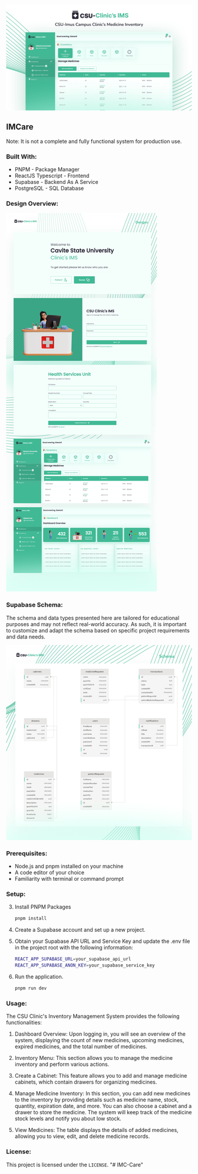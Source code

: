 ![banner](/public/assets/screenshots/banner.jpg)

## IMCare

Note: It is not a complete and fully functional system for production use.

### Built With:

- PNPM - Package Manager
- ReactJS Typescript - Frontend
- Supabase - Backend As A Service
- PostgreSQL - SQL Database

### Design Overview:

![schema](/public/assets/screenshots/designs.jpg)

### Supabase Schema:

The schema and data types presented here are tailored for educational purposes and may not reflect real-world accuracy. As such, it is important to customize and adapt the schema based on specific project requirements and data needs.

![schema](/public/assets/screenshots/schema.jpg)

### Prerequisites:

- Node.js and pnpm installed on your machine
- A code editor of your choice
- Familiarity with terminal or command prompt

### Setup:

3. Install PNPM Packages

   ```sh
   pnpm install
   ```

4. Create a Supabase account and set up a new project.

5. Obtain your Supabase API URL and Service Key and update the .env file in the project root with the following information:

   ```sh
   REACT_APP_SUPABASE_URL=your_supabase_api_url
   REACT_APP_SUPABASE_ANON_KEY=your_supabase_service_key
   ```

6. Run the application.

   ```sh
   pnpm run dev
   ```

### Usage:

The CSU Clinic's Inventory Management System provides the following functionalities:

1. Dashboard Overview: Upon logging in, you will see an overview of the system, displaying the count of new medicines, upcoming medicines, expired medicines, and the total number of medicines.

2. Inventory Menu: This section allows you to manage the medicine inventory and perform various actions.

3. Create a Cabinet: This feature allows you to add and manage medicine cabinets, which contain drawers for organizing medicines.

4. Manage Medicine Inventory: In this section, you can add new medicines to the inventory by providing details such as medicine name, stock, quantity, expiration date, and more. You can also choose a cabinet and a drawer to store the medicine. The system will keep track of the medicine stock levels and notify you about low stock.

5. View Medicines: The table displays the details of added medicines, allowing you to view, edit, and delete medicine records.

### License:

This project is licensed under the `LICENSE`.
"# IMC-Care" 
